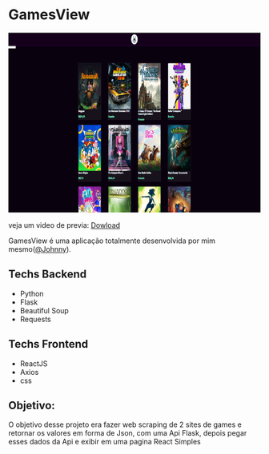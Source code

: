 # GamesView

<p style="align:center"><img src="https://github.com/JohnnyDev2001/GamesView/blob/main/GitStuff/tela.png?raw=true" width="600px" height="360px"></p>

veja um video de previa: <a href="https://github.com/JohnnyDev2001/GamesView/blob/main/GitStuff/view.mp4?raw=true">Dowload</a>


GamesView é uma aplicação totalmente desenvolvida por mim mesmo(<a href="https://www.instagram.com/ojohnnyrocha/">@Johnny</a>).

## Techs Backend
- Python
- Flask
- Beautiful Soup
- Requests

## Techs Frontend
- ReactJS
- Axios
- css

## Objetivo:
 <p>O objetivo desse projeto era fazer web scraping de 2 sites de games e retornar os valores em forma de Json, com uma Api Flask,
  depois pegar esses dados da Api e exibir em uma pagina React Simples</p>
